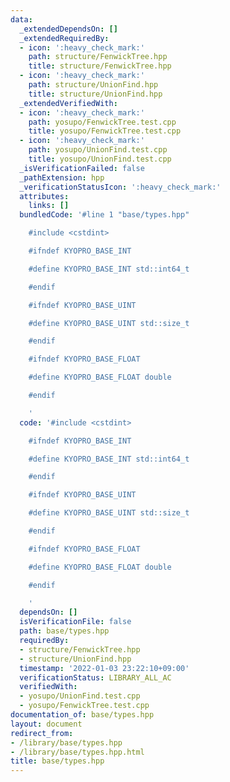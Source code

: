 ```yaml
---
data:
  _extendedDependsOn: []
  _extendedRequiredBy:
  - icon: ':heavy_check_mark:'
    path: structure/FenwickTree.hpp
    title: structure/FenwickTree.hpp
  - icon: ':heavy_check_mark:'
    path: structure/UnionFind.hpp
    title: structure/UnionFind.hpp
  _extendedVerifiedWith:
  - icon: ':heavy_check_mark:'
    path: yosupo/FenwickTree.test.cpp
    title: yosupo/FenwickTree.test.cpp
  - icon: ':heavy_check_mark:'
    path: yosupo/UnionFind.test.cpp
    title: yosupo/UnionFind.test.cpp
  _isVerificationFailed: false
  _pathExtension: hpp
  _verificationStatusIcon: ':heavy_check_mark:'
  attributes:
    links: []
  bundledCode: '#line 1 "base/types.hpp"

    #include <cstdint>

    #ifndef KYOPRO_BASE_INT

    #define KYOPRO_BASE_INT std::int64_t

    #endif

    #ifndef KYOPRO_BASE_UINT

    #define KYOPRO_BASE_UINT std::size_t

    #endif

    #ifndef KYOPRO_BASE_FLOAT

    #define KYOPRO_BASE_FLOAT double

    #endif

    '
  code: '#include <cstdint>

    #ifndef KYOPRO_BASE_INT

    #define KYOPRO_BASE_INT std::int64_t

    #endif

    #ifndef KYOPRO_BASE_UINT

    #define KYOPRO_BASE_UINT std::size_t

    #endif

    #ifndef KYOPRO_BASE_FLOAT

    #define KYOPRO_BASE_FLOAT double

    #endif

    '
  dependsOn: []
  isVerificationFile: false
  path: base/types.hpp
  requiredBy:
  - structure/FenwickTree.hpp
  - structure/UnionFind.hpp
  timestamp: '2022-01-03 23:22:10+09:00'
  verificationStatus: LIBRARY_ALL_AC
  verifiedWith:
  - yosupo/UnionFind.test.cpp
  - yosupo/FenwickTree.test.cpp
documentation_of: base/types.hpp
layout: document
redirect_from:
- /library/base/types.hpp
- /library/base/types.hpp.html
title: base/types.hpp
---
```

